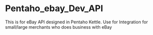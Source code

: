 # Pentaho_ebay_Dev_API
This is for eBay API designed in Pentaho Kettle.  Use for Integration for small/large merchants who does business with eBay
